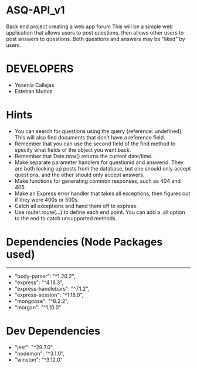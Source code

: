 # ASQ-API_v1
Back end project creating a web app forum
This will be a simple web application that allows users to post questions, then allows other users to post answers to questions. Both questions and answers may be “liked” by users.

# DEVELOPERS
- Yesenia Callejas
- Esteban Munoz

# Hints
- You can search for questions using the query {reference: undefined}. This will also find documents that don’t have a reference field.
- Remember that you can use the second field of the find method to specify what fields of the object you want back.
- Remember that Date.now() returns the current date/time.
- Make separate parameter handlers for questionid and answerid. They are both looking up posts from the database, but one should only accept questions, and the other should only accept answers.
- Make functions for generating common responses, such as 404 and 405.
- Make an Express error handler that takes all exceptions, then figures out if they were 400s or 500s.
- Catch all exceptions and hand them off to express.
- Use router.route(...) to define each end point. You can add a .all option to the end to catch unsupported methods.

# Dependencies (Node Packages used)
----------------
- "body-parser": "^1.20.2",
- "express": "^4.18.3",
- "express-handlebars": "^7.1.2",
- "express-session": "^1.18.0",
- "mongoose": "^8.2.2",
- "morgan": "^1.10.0"
# Dev Dependencies
- "jest": "^29.7.0",
- "nodemon": "^3.1.0",
- "winston": "^3.12.0"
  
